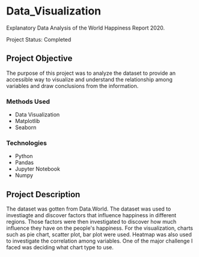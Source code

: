 # Data_Visualization
Explanatory Data Analysis of the World Happiness Report 2020.

Project Status: Completed

## Project Objective
The purpose of this project was to analyze the dataset to provide an accessible way to visualize and understand the relationship among variables and draw conclusions from the information.

### Methods Used
* Data Visualization
* Matplotlib
* Seaborn

### Technologies
* Python
* Pandas
* Jupyter Notebook
* Numpy

## Project Description
The dataset was gotten from Data.World. The dataset was used to investiagte and discover factors that influence happiness in different regions. Those factors were then  investigated to discover how much influence they have on the people's happiness. For the visualization, charts such as pie chart, scatter plot, bar plot were used. Heatmap was also used to investigate the correlation among variables. One of the major challenge I faced was deciding what chart type to use.
